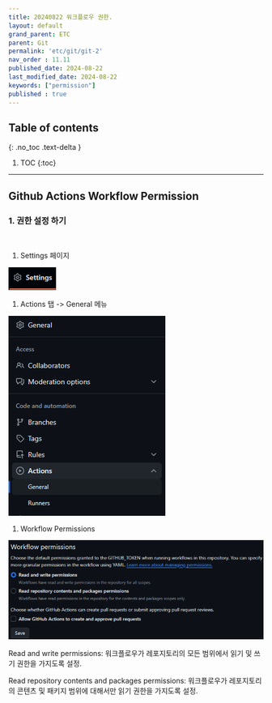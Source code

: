 ```yaml
---
title: 20240822 워크플로우 권한.
layout: default
grand_parent: ETC
parent: Git
permalink: 'etc/git/git-2'
nav_order : 11.11
published_date: 2024-08-22
last_modified_date: 2024-08-22
keywords: ["permission"]
published : true
---
```

## Table of contents
{: .no_toc .text-delta }

1. TOC
{:toc}
---

<!-- 글의 제목은 ##
    나머지 큰 제목은 ###
    이후 나머지는 4개이상 -->

## Github Actions Workflow Permission

### 1. 권한 설정 하기
<br>

1. Settings 페이지

![docs](/assets/images/git-2.1.png)<br>

1. Actions 탭 -> General 메뉴

![docs](/assets/images/git-2.2.png)<br>

1. Workflow Permissions

![docs](/assets/images/git-2.3.png)<br>

Read and write permissions: 워크플로우가 레포지토리의 모든 범위에서 읽기 및 쓰기 권한을 가지도록 설정.<br>

Read repository contents and packages permissions: 워크플로우가 레포지토리의 콘텐츠 및 패키지 범위에 대해서만 읽기 권한을 가지도록 설정.